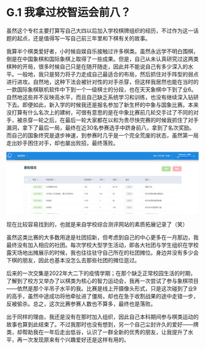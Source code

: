 # G.1 我拿过校智运会前八？

虽然这个专栏主要打算写自己大四以后加入学校棋牌组织的经历，不过作为这一话题的起点，还是值得写一写自己前三年里和下棋有关的故事。

我算半个棋类爱好者，小时候自娱自乐接触过许多棋类。虽然永远学不明白围棋，倒是在中国象棋和国际象棋上取得了一些成果。但是，自己从未认真研究过这两类棋种的开局，很多时候自己只是在随开随走，因此并不能说自己有多少深入的水平。一般地，我只是努力将子力走成自己最适合的布局，然后抓住对手阵型的弱点进行进攻。自然地，这种下法会被针对性的对手杀穿，但这样我居然也能在当时的一款国际象棋联机软件中下到一个一级棋士的分段，也在天天象棋中下到了业6。自然地这些并不反映高水平，而且自己缺乏系统学习和训练，也没有继续深入钻研下去。即便如此，新入学的时候我还是报名参加了新生杯的中象与国象比赛。本来没打算有什么名次上的建树，可很有意思的是在中象比赛前几轮交手过了不同的对手，被杀穿一轮之后，在最后一轮大家都在以和为贵尽快完赛的时候我抓住了对手漏洞，拿下了最后一局，最终在近30名参赛选手中跻身前八，拿到了名次奖励。而自己的国象终究是退步神速，到参赛时几乎是一个完全荒废的状态，虽然第一局走出妙手困住对手，却也屡出败招，最终落败。

![](./figs/G-1-1.png)

现在比较容易找到的，也就是来自学校综合测评网站的素质拓展记录了（笑）

虽然这类比赛的大多数用途是社团招新，但考虑到自己的中心更多在一月那边，我最终没有加入相应的社团。每次学校大型学生活动，即各大社团与学生组织在学校露天场地出摊展示的时候，我也往往驻守自己所在的社团摊位。身边并没有多少会下棋的朋友，因此也基本没怎么去那些社团的摊位逛过。

后来的一次交集是2022年大二下的疫情学期；在那个缺乏正常校园生活的时期，了解到了校方又举办了以棋类为核心的智力运动会，我再一次尝试了参与象棋项目——依然是那个半吊子水平的我。比赛是线上开摄像头形式，只是这次碰到了业9的高手，虽然中途成功将他牵扯进了僵局，却也在急于收割战果的途中走错一步，反被偷杀。总之，这次比赛参赛人数也不算多，最终也是落败。

出于同样的理由，我还是没有在那时加入组织，因此自己本科期间参与棋类运动的故事也算到此结束了。不过我那时也没有想到，另一个自己尘封许久的爱好——牌类，却帮助我在一年后走出低谷，认识了一群全新的优秀的朋友，让我提升了水平，再一次发现原来有个兴趣爱好还是这样有用的。
